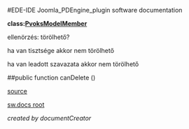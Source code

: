#EDE-IDE Joomla_PDEngine_plugin
software documentation

**class:[PvoksModelMember](../PvoksModelMember.md)**



ellenörzés: törölhető?

ha van tisztsége akkor nem törölhető

ha van leadott szavazata akkor nem törölhető

##public function canDelete () 


[source](../../../site/models/memberModel.php)

[sw.docs root](../)

*created by documentCreator*

